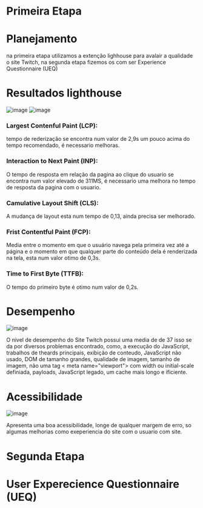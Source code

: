 # Primeira Etapa
# Planejamento 
na primeira etapa utilizamos a extenção lighhouse para avalair a qualidade o site Twitch, na segunda etapa fizemos os com ser Experience Questionnaire (UEQ) 
# Resultados lighthouse
![image](https://github.com/user-attachments/assets/ff60707d-0bcc-48e6-90b7-1edfc509aefe)
![image](https://github.com/user-attachments/assets/1e22c18c-8509-425a-9727-131ce05f2855)
### Largest Contenful Paint (LCP):
tempo de rederização se encontra num valor de 2,9s um pouco acima do tempo recomendado, é necessario melhoras.
### Interaction to Next Paint (INP):
O tempo de resposta em relação da pagina ao clique do usuario se encontra num valor elevado de 311MS, é necessario uma melhora no  tempo de resposta da pagina com  o usuario.
### Camulative Layout Shift (CLS):
A mudança de layout esta num tempo de 0,13, ainda precisa ser melhorado.
### Frist Contentful Paint (FCP):
Media entre o momento em que o usuário navega pela primeira vez até a página e o momento em que qualquer parte do conteúdo dela é renderizada na tela, esta num valor otimo de 0,3s.
### Time to First Byte (TTFB):
O tempo do primeiro byte é otimo num valor de 0,2s.

# Desempenho
![image](https://github.com/user-attachments/assets/e951d683-de9e-429b-a197-e7f69619bbc3)


O nivel de desempenho do Site Twitch possui uma media de de 37 isso se da por diversos problemas encontrado, como, a execução do JavaScript, trabalhos de theards principais, exibição de conteudo, JavaScript não usado, DOM de tamanho grandes, qualidade de imagem, tamanho de imagem, não uma tag < meta name="viewport"> com width ou initial-scale definiada, payloads, JavaScript legado, um cache mais longo e ificiente.


# Acessibilidade
![image](https://github.com/user-attachments/assets/bab84c17-bb4d-4a68-8156-a9b7002eabd6)


Apresenta uma boa acessibilidade, longe de qualquer margem de erro, so algumas melhorias como exeperiencia do site com o usuario com  site.

# Segunda Etapa
# User Experecience Questionnaire (UEQ)




